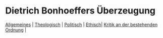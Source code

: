
  <html lang="en">
  <head>
  
  </head>
  <body>
    <h1>Dietrich Bonhoeffers Überzeugung</h1>
  <a href="index.html">Allgemeines</a> |
  <a href="Theo.html">Theologisch</a> |
  <a href="Poli.html">Politisch</a> |
  <a href="Ethi.html">Ethisch</a>|
  <a href="Krit.html">Kritik an der bestehenden Ordnung</a> |
  </body>
  </html>
